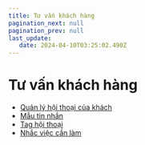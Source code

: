```yaml
---
title: Tư vấn khách hàng
pagination_next: null
pagination_prev: null
last_update:
   date: 2024-04-10T03:25:02.490Z
---
```

# Tư vấn khách hàng
* [Quản lý hội thoại của khách](/30-tu-van-khach-hang/1.-quan-ly-hoi-thoai-cua-khach.md)
* [Mẫu tin nhắn](/30-tu-van-khach-hang/2.-mau-tin-nhan.md)
* [Tag hội thoại](/30-tu-van-khach-hang/3.-tag-hoi-thoai.md)
* [Nhắc việc cần làm](/30-tu-van-khach-hang/5.-nhac-viec-can-lam.md)